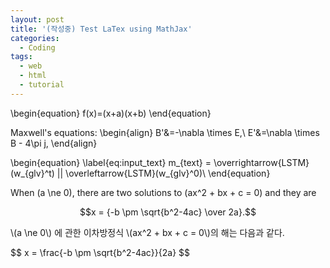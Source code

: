 ```yaml
---
layout: post
title: '(작성중) Test LaTex using MathJax'
categories:
  - Coding
tags:
  - web
  - html
  - tutorial
---
```


\begin{equation} 
 f(x)=(x+a)(x+b)
\end{equation}

Maxwell's equations:
\begin{align}
        B'&=-\nabla \times E,\\
        E'&=\nabla \times B - 4\pi j,
\end{align}

\begin{equation}
\label{eq:input_text}
m_{text} = \overrightarrow{LSTM}(w_{glv}^t) || \overleftarrow{LSTM}(w_{glv}^0)\\
\end{equation}

<p>

  When \(a \ne 0\), there are two solutions to \(ax^2 + bx + c = 0\) and they are

  $$x = {-b \pm \sqrt{b^2-4ac} \over 2a}.$$
</p>


<p>\(a \ne 0\) 에 관한 이차방정식  \(ax^2 + bx + c = 0\)의 해는 다음과 같다.</p>
<p>$$ x = \frac{-b \pm \sqrt{b^2-4ac}}{2a} $$</p>